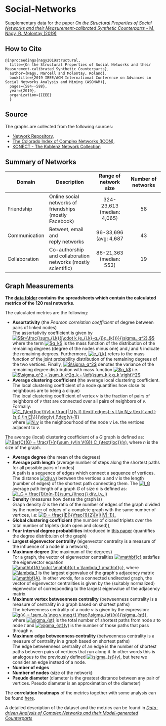 # Social-Networks
Supplementary data for the paper [*On the Structural Properties of Social Networks and their Measurement-calibrated Synthetic Counterparts* - M. Nagy, R. Molontay (2019)](https://dl.acm.org/doi/10.1145/3341161.3343686)

## How to Cite
```
@inproceedings{nagy2019structural,
  title={On the Structural Properties of Social Networks and their Measurement-calibrated Synthetic Counterparts},
  author={Nagy, Marcell and Molontay, Roland},
  booktitle={2019 IEEE/ACM International Conference on Advances in Social Networks Analysis and Mining (ASONAM)},
  pages={584--588},
  year={2019},
  organization={IEEE}
  }
```

## Source
The graphs are collected from the following sources: 
* [Network Repository](http://networkrepository.com), 
* [The Colorado Index of Complex Networks (ICON)](http://networkrepository.com),  
* [KONECT - The Koblenz Network Collection](http://konect.cc/)

## Summary of Networks


| Domain | Description | Range of network size | Number of networks |
|-----------------|--------------------------------------------------------------|:---------------------------------------:|:--------------:|
| Friendship | Online social networks of <br> friendships (mostly Facebook) | 324-23,613 <br> (median: 4,065) | 58 |
| Communication | Retweet, email and <br> reply networks | 96-33,696 <br> (avg: 4,687 | 43 |
| Collaboration | Co-authorship and collaboration <br> networks (mostly scientific) | 86-21,363 <br> (median: 553) | 19 |



## Graph Measurements
**The [data folder](./data) contains the spreadsheets which contain the calculated metrics of the 120 real networks.** 

The calculated metrics are the following:
- **Assortativity** (the *Pearson correlation coefficient* of degree between pairs of linked nodes) <br> 
The assortativity coefficient is given by  <a href="https://www.codecogs.com/eqnedit.php?latex=$$r=\frac{\sum_{j,k}{j\cdot&space;k&space;(e_{j,k}-q_{j}q_{k})}}{\sigma_&space;q^2},$$" target="_blank"><img src="https://latex.codecogs.com/gif.latex?$$r=\frac{\sum_{j,k}{j\cdot&space;k&space;(e_{j,k}-q_{j}q_{k})}}{\sigma_&space;q^2},$$" title="$$r=\frac{\sum_{j,k}{j\cdot k (e_{j,k}-q_{j}q_{k})}}{\sigma_ q^2},$$" /></a> where the term <a href="https://www.codecogs.com/eqnedit.php?latex=$q_k$" target="_blank"><img src="https://latex.codecogs.com/gif.latex?$q_k$" title="$q_k$" /></a> is the mass function of the distribution of the remaining degrees (degree of the nodes minus one) and *j* and *k* indicate the remaining degrees. Furthermore, <a href="https://www.codecogs.com/eqnedit.php?latex=e_{j,k}" target="_blank"><img src="https://latex.codecogs.com/gif.latex?e_{j,k}" title="e_{j,k}" /></a> refers to the mass function of the joint probability distribution of the remaining degrees of the two vertices. 
Finally, <a href="https://www.codecogs.com/eqnedit.php?latex=$\sigma_q^2$" target="_blank"><img src="https://latex.codecogs.com/gif.latex?$\sigma_q^2$" title="$\sigma_q^2$" /></a> denotes the variance of the remaining degree distribution with mass function <a href="https://www.codecogs.com/eqnedit.php?latex=$q_k$" target="_blank"><img src="https://latex.codecogs.com/gif.latex?$q_k$" title="$q_k$" /></a>   i.e. <a href="https://www.codecogs.com/eqnedit.php?latex=$\sigma_q^2&space;=&space;\sum_k&space;k^2q_k&space;-&space;\left(\sum_k&space;k&space;q_k&space;\right)^2$" target="_blank"><img src="https://latex.codecogs.com/gif.latex?$\sigma_q^2&space;=&space;\sum_k&space;k^2q_k&space;-&space;\left(\sum_k&space;k&space;q_k&space;\right)^2$" title="$\sigma_q^2 = \sum_k k^2q_k - \left(\sum_k k q_k \right)^2$" /></a> 
- **Average clustering coefficient** (the average local clustering coefficient. The local clustering coefficient of a node  quantifies how close its neighbours are to being a clique) <br>
The local clustering coefficient of vertex *v* is the fraction of pairs of neighbors of *v* that are connected over all pairs of neighbors of *v*. Formally:
<a href="https://www.codecogs.com/eqnedit.php?latex=C_{\text{loc}}(v)&space;=&space;\frac{|&space;\{(s,t)&space;\text{&space;edges}:&space;s,t&space;\in&space;N_v&space;\text{&space;and&space;}&space;(s,t)&space;\in&space;E|\}}{\deg(v)&space;(\deg(v)-1)}" target="_blank"><img src="https://latex.codecogs.com/gif.latex?C_{\text{loc}}(v)&space;=&space;\frac{|&space;\{(s,t)&space;\text{&space;edges}:&space;s,t&space;\in&space;N_v&space;\text{&space;and&space;}&space;(s,t)&space;\in&space;E|\}}{\deg(v)&space;(\deg(v)-1)}" title="C_{\text{loc}}(v) = \frac{| \{(s,t) \text{ edges}: s,t \in N_v \text{ and } (s,t) \in E|\}}{\deg(v) (\deg(v)-1)}" /></a>
where <a href="https://www.codecogs.com/eqnedit.php?latex=N_v" target="_blank"><img src="https://latex.codecogs.com/gif.latex?N_v" title="N_v" /></a> is the neighbourhood  of the node *v* i.e. the vertices adjacent to *v*.

The average (local) clustering coefficient of a *G* graph is defined as:
<a href="https://www.codecogs.com/eqnedit.php?latex=\Bar{C}(G)&space;=&space;\frac{1}{n}\sum_{v\in&space;V(G)}&space;C_{\text{loc}}(v)," target="_blank"><img src="https://latex.codecogs.com/gif.latex?\Bar{C}(G)&space;=&space;\frac{1}{n}\sum_{v\in&space;V(G)}&space;C_{\text{loc}}(v)," title="\Bar{C}(G) = \frac{1}{n}\sum_{v\in V(G)} C_{\text{loc}}(v)," /></a> where *n* is the size of the graph.
- **Average degree** (the mean of the degrees) 
- **Average path length** (average number of steps along the shortest paths for all possible pairs of nodes) <br>
A path is a sequence of edges which connect a sequence of vertices. The distance <a href="https://www.codecogs.com/eqnedit.php?latex=d(u,v)" target="_blank"><img src="https://latex.codecogs.com/gif.latex?d(u,v)" title="d(u,v)" /></a> between the vertices *u* and *v* is the length (number of edges) of the shortest path connecting them. The <a href="https://www.codecogs.com/eqnedit.php?latex=l_G" target="_blank"><img src="https://latex.codecogs.com/gif.latex?l_G" title="l_G" /></a> average path length of a graph *G* of size *n* is defined as:
<a href="https://www.codecogs.com/eqnedit.php?latex=l_G&space;=&space;\frac{1}{n(n-1)}\sum_{i\neq&space;j}&space;d(v_i,v_j)" target="_blank"><img src="https://latex.codecogs.com/gif.latex?l_G&space;=&space;\frac{1}{n(n-1)}\sum_{i\neq&space;j}&space;d(v_i,v_j)" title="l_G = \frac{1}{n(n-1)}\sum_{i\neq j} d(v_i,v_j)" /></a>
- **Density** (measures how dense the graph is) <br>
Graph density *D* is the ratio of the number of edges of the graph divided by the number of edges of a complete graph with the same number of vertices, i.e: <a href="https://www.codecogs.com/eqnedit.php?latex=D&space;=&space;\frac{|E|}{\frac{1}{2}|V|(|V|-1)}." target="_blank"><img src="https://latex.codecogs.com/gif.latex?D&space;=&space;\frac{|E|}{\frac{1}{2}|V|(|V|-1)}." title="D = \frac{|E|}{\frac{1}{2}|V|(|V|-1)}." /></a>
- **Global clustering coefficient** (the number of closed triplets over the total number of triplets (both open and closed)), 
- **Four interval degree probabilities** introduced in [this paper](https://ieeexplore.ieee.org/abstract/document/7000748) (quantifies the degree distribtuion of the graph)
- **Largest eigenvector centrality** (eigenvector centrality is a measure of the influence of a node in a network), 
- **Maximum degree** (the maximum of the degrees) <br>
For a graph, the vector of eigenvector centralities <a href="https://www.codecogs.com/eqnedit.php?latex=\mathbf{c}" target="_blank"><img src="https://latex.codecogs.com/gif.latex?\mathbf{c}" title="\mathbf{c}" /></a> satisfies the eigenvector equation <a href="https://www.codecogs.com/eqnedit.php?latex=\mathbf{A}&space;\cdot&space;\mathbf{c}&space;=&space;\lambda_1&space;\mathbf{c}" target="_blank"><img src="https://latex.codecogs.com/gif.latex?\mathbf{A}&space;\cdot&space;\mathbf{c}&space;=&space;\lambda_1&space;\mathbf{c}" title="\mathbf{A} \cdot \mathbf{c} = \lambda_1 \mathbf{c}" /></a>, where <a href="https://www.codecogs.com/eqnedit.php?latex=\lambda_1" target="_blank"><img src="https://latex.codecogs.com/gif.latex?\lambda_1" title="\lambda_1" /></a> is the largest eigenvalue of the graph's adjacency matrix  <a href="https://www.codecogs.com/eqnedit.php?latex=\mathbf{A}" target="_blank"><img src="https://latex.codecogs.com/gif.latex?\mathbf{A}" title="\mathbf{A}" /></a>. In other words, for a connected undirected graph, the vector of eigenvector centralities is given by the (suitably normalized) eigenvector of corresponding to the largest eigenvalue of the adjacency matrix. 
- **Maximum vertex betweenness centrality** (betweenness centrality is a measure of centrality in a graph based on shortest paths) <br>
The betweenness centrality of a node *v* is given by the expression:
<a href="https://www.codecogs.com/eqnedit.php?latex=g(v)&space;=&space;\sum_{s&space;\neq&space;v&space;\neq&space;t}&space;\frac{\sigma_{st}(v)}{\sigma_{st}}," target="_blank"><img src="https://latex.codecogs.com/gif.latex?g(v)&space;=&space;\sum_{s&space;\neq&space;v&space;\neq&space;t}&space;\frac{\sigma_{st}(v)}{\sigma_{st}}," title="g(v) = \sum_{s \neq v \neq t} \frac{\sigma_{st}(v)}{\sigma_{st}}," /></a> where <a href="https://www.codecogs.com/eqnedit.php?latex=\sigma_{st}" target="_blank"><img src="https://latex.codecogs.com/gif.latex?\sigma_{st}" title="\sigma_{st}" /></a> is the total number of shortest paths from node *s* to node *t* and <a href="https://www.codecogs.com/eqnedit.php?latex=\sigma_{st}(v)" target="_blank"><img src="https://latex.codecogs.com/gif.latex?\sigma_{st}(v)" title="\sigma_{st}(v)" /></a> is the number of those paths that pass through *v*.
- **Maximum edge betweenness centrality** (betweenness centrality is a measure of centrality in a graph based on shortest paths) <br>
The edge betweenness centrality of an edge is the number of shortest paths between pairs of vertices that run along it. In other words this is analogous to the previously defined <a href="https://www.codecogs.com/eqnedit.php?latex=\sigma_{st}(v)" target="_blank"><img src="https://latex.codecogs.com/gif.latex?\sigma_{st}(v)" title="\sigma_{st}(v)" /></a>, but here we consider an edge instead of a node.
- **Number of edges**
- **Number of nodes** (size of the network) 
- **Pseudo diameter** (diameter is the greatest distance between any pair of vertices. Pseudo diameter is an approximation of the diameter)

The **correlation heatmaps** of the metrics together with some analysis can be found [here](./correlations.md).

A detailed description of the dataset and the metrics can be found in [*Data-driven Analysis of Complex Networks and their Model-generated Counterparts*](https://arxiv.org/abs/1810.08498)
